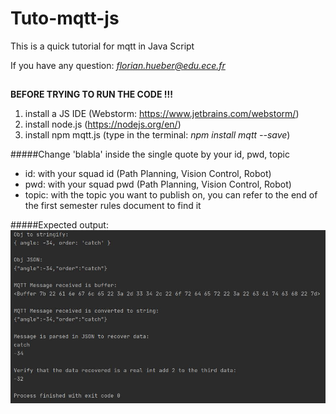 # Tuto-mqtt-js
This is a quick tutorial for mqtt in Java Script

If you have any question: *florian.hueber@edu.ece.fr*
##

**BEFORE TRYING TO RUN THE CODE !!!**
1) install a JS IDE (Webstorm: https://www.jetbrains.com/webstorm/)
2) install node.js (https://nodejs.org/en/)
3) install npm mqtt.js (type in the terminal: *npm install mqtt --save*)

#####Change 'blabla' inside the single quote by your id, pwd, topic

 - id: with your squad id (Path Planning, Vision Control, Robot)
 - pwd: with your squad pwd (Path Planning, Vision Control, Robot)
 - topic: with the topic you want to publish on, you can refer to the end of the first semester rules document to find it
 
 #####Expected output:
![alt text](output.jpg)